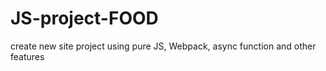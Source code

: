 # JS-project-FOOD
create new site project using pure JS, Webpack, async function and other features
